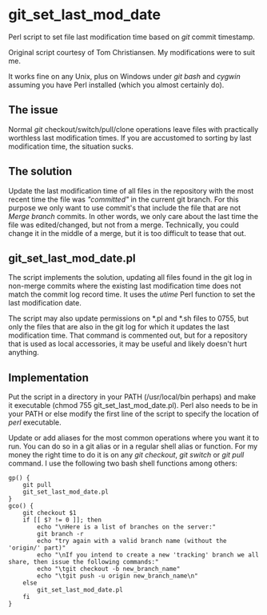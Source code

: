 # git_set_last_mod_date

Perl script to set file last modification time based on *git* commit timestamp.

Original script courtesy of Tom Christiansen. My modifications were to suit me.

It works fine on any Unix, plus on Windows under *git bash* and *cygwin* assuming you have Perl
installed (which you almost certainly do).

## The issue

Normal *git* checkout/switch/pull/clone operations leave files with practically worthless
last modification times. If you are accustomed to sorting by last modification time,
the situation sucks.

## The solution

Update the last modification time of all files in the repository with the most recent time
the file was *"committed"* in the current git branch. For this purpose we only want to use 
commit's that include the file that are not *Merge branch* commits. In other words, we only
care about the last time the file was edited/changed, but not from a merge. Technically, you
could change it in the middle of a merge, but it is too difficult to tease that out.

## git_set_last_mod_date.pl

The script implements the solution, updating all files found in the git log in non-merge commits
where the existing last modification time does not match the commit log record time.
It uses the *utime* Perl function to set the last modification date.

The script may also update permissions on  \*.pl and \*.sh files to 0755, but only
the files that are also in the git log for which it updates the last modification time. That command
is commented out, but for a repository that is used as local accessories, it may be useful and likely
doesn't hurt anything.

## Implementation

Put the script in a directory in your PATH (/usr/local/bin perhaps) and make it executable (chmod 755 git_set_last_mod_date.pl).
Perl also needs to be in your PATH or else modify the first line of the script to specify
the location of *perl* executable.

Update or add aliases for the most common operations where you want it to run. You can do so
in a git alias or in a regular shell alias or function. For my money the right time to do it
is on any *git checkout*, *git switch* or *git pull* command. I use the following two bash 
shell functions among others:

    gp() {
        git pull 
        git_set_last_mod_date.pl
    }
    gco() {
        git checkout $1
        if [[ $? != 0 ]]; then
            echo "\nHere is a list of branches on the server:"
            git branch -r
            echo "try again with a valid branch name (without the 'origin/' part)"
            echo "\nIf you intend to create a new 'tracking' branch we all share, then issue the following commands:"
            echo "\tgit checkout -b new_branch_name"
            echo "\tgit push -u origin new_branch_name\n"
        else
            git_set_last_mod_date.pl
        fi
    }        
